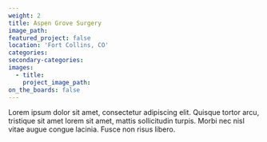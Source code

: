 ```yaml
---
weight: 2
title: Aspen Grove Surgery
image_path:
featured_project: false
location: 'Fort Collins, CO'
categories:
secondary-categories:
images:
  - title:
    project_image_path:
on_the_boards: false
---
```


Lorem ipsum dolor sit amet, consectetur adipiscing elit. Quisque tortor arcu, tristique sit amet lorem sit amet, mattis sollicitudin turpis. Morbi nec nisl vitae augue congue lacinia. Fusce non risus libero.

